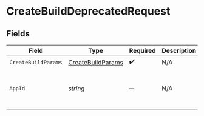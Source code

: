 # CreateBuildDeprecatedRequest


## Fields

| Field                                                         | Type                                                          | Required                                                      | Description                                                   | Example                                                       |
| ------------------------------------------------------------- | ------------------------------------------------------------- | ------------------------------------------------------------- | ------------------------------------------------------------- | ------------------------------------------------------------- |
| `CreateBuildParams`                                           | [CreateBuildParams](../../Models/Shared/CreateBuildParams.md) | :heavy_check_mark:                                            | N/A                                                           |                                                               |
| `AppId`                                                       | *string*                                                      | :heavy_minus_sign:                                            | N/A                                                           | app-af469a92-5b45-4565-b3c4-b79878de67d2                      |